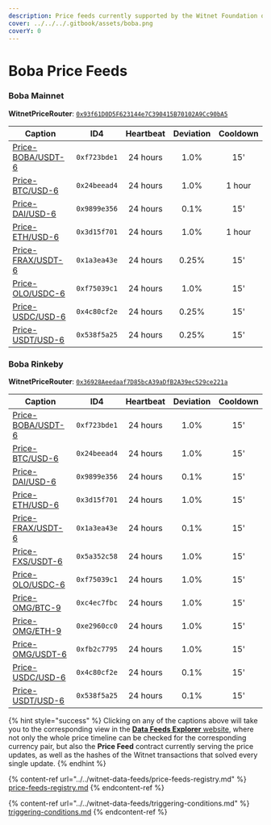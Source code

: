 ```yaml
---
description: Price feeds currently supported by the Witnet Foundation on the Boba ecosystem
cover: ../../../.gitbook/assets/boba.png
coverY: 0
---
```


# Boba Price Feeds

### Boba Mainnet

**WitnetPriceRouter**: [`0x93f61D0D5F623144e7C390415B70102A9Cc90bA5`](https://blockexplorer.boba.network/address/0x93f61D0D5F623144e7C390415B70102A9Cc90bA5/read-contract)

| **Caption**                                                                   | **ID4**      | **Heartbeat** | **Deviation** | **Cooldown** |
| ----------------------------------------------------------------------------- | ------------ | :-----------: | :-----------: | :----------: |
| [Price-BOBA/USDT-6](https://feeds.witnet.io/feeds/boba-mainnet\_boba-usdt\_6) | `0xf723bde1` |    24 hours   |      1.0%     |      15'     |
| [Price-BTC/USD-6](https://feeds.witnet.io/feeds/boba-mainnet\_btc-usd\_6)     | `0x24beead4` |    24 hours   |      1.0%     |    1 hour    |
| [Price-DAI/USD-6](https://feeds.witnet.io/feeds/boba-mainnet\_dai-usd\_6)     | `0x9899e356` |    24 hours   |      0.1%     |      15'     |
| [Price-ETH/USD-6](https://feeds.witnet.io/feeds/boba-mainnet\_eth-usd\_6)     | `0x3d15f701` |    24 hours   |      1.0%     |    1 hour    |
| [Price-FRAX/USDT-6](https://feeds.witnet.io/feeds/boba-mainnet\_frax-usdt\_6) | `0x1a3ea43e` |    24 hours   |     0.25%     |      15'     |
| [Price-OLO/USDC-6](https://feeds.witnet.io/feeds/boba-mainnet\_olo-usdc\_6)   | `0xf75039c1` |    24 hours   |      1.0%     |      15'     |
| [Price-USDC/USD-6](https://feeds.witnet.io/feeds/boba-mainnet\_usdc-usd\_6)   | `0x4c80cf2e` |    24 hours   |     0.25%     |      15'     |
| [Price-USDT/USD-6](https://feeds.witnet.io/feeds/boba-mainnet\_usdt-usd\_6)   | `0x538f5a25` |    24 hours   |     0.25%     |      15'     |

### Boba Rinkeby

**WitnetPriceRouter**: [`0x36928Aeedaaf7D85bcA39aDfB2A39ec529ce221a`](https://blockexplorer.rinkeby.boba.network/address/0x36928Aeedaaf7D85bcA39aDfB2A39ec529ce221a/read-contract)

| **Caption**                                                                   | **ID4**      | **Heartbeat** | **Deviation** | **Cooldown** |
| ----------------------------------------------------------------------------- | ------------ | :-----------: | :-----------: | :----------: |
| [Price-BOBA/USDT-6](https://feeds.witnet.io/feeds/boba-rinkeby\_boba-usdt\_6) | `0xf723bde1` |    24 hours   |      1.0%     |      15'     |
| [Price-BTC/USD-6](https://feeds.witnet.io/feeds/boba-rinkeby\_btc-usd\_6)     | `0x24beead4` |    24 hours   |      1.0%     |      15'     |
| [Price-DAI/USD-6](https://feeds.witnet.io/feeds/boba-rinkeby\_dai-usd\_6)     | `0x9899e356` |    24 hours   |      0.1%     |      15'     |
| [Price-ETH/USD-6](https://feeds.witnet.io/feeds/boba-rinkeby\_eth-usd\_6)     | `0x3d15f701` |    24 hours   |      1.0%     |      15'     |
| [Price-FRAX/USDT-6](https://feeds.witnet.io/feeds/boba-rinkeby\_frax-usdt\_6) | `0x1a3ea43e` |    24 hours   |      0.1%     |      15'     |
| [Price-FXS/USDT-6](https://feeds.witnet.io/feeds/boba-rinkeby\_fxs-usdt\_6)   | `0x5a352c58` |    24 hours   |      1.0%     |      15'     |
| [Price-OLO/USDC-6](https://feeds.witnet.io/feeds/boba-rinkeby\_olo-usdc\_6)   | `0xf75039c1` |    24 hours   |      1.0%     |      15'     |
| [Price-OMG/BTC-9](https://feeds.witnet.io/feeds/boba-rinkeby\_omg-btc\_9)     | `0xc4ec7fbc` |    24 hours   |      1.0%     |      15'     |
| [Price-OMG/ETH-9](https://feeds.witnet.io/feeds/boba-rinkeby\_omg-eth\_9)     | `0xe2960cc0` |    24 hours   |      1.0%     |      15'     |
| [Price-OMG/USDT-6](https://feeds.witnet.io/feeds/boba-rinkeby\_omg-usdt\_6)   | `0xfb2c7795` |    24 hours   |      1.0%     |      15'     |
| [Price-USDC/USD-6](https://feeds.witnet.io/feeds/boba-rinkeby\_usdc-usd\_6)   | `0x4c80cf2e` |    24 hours   |      0.1%     |      15'     |
| [Price-USDT/USD-6](https://feeds.witnet.io/feeds/boba-rinkeby\_usdt-usd\_6)   | `0x538f5a25` |    24 hours   |      0.1%     |      15'     |

{% hint style="success" %}
Clicking on any of the captions above will take you to the corresponding view in the [**Data Feeds Explorer** website](https://feeds.witnet.io), where not only the whole price timeline can be checked for the corresponding currency pair, but also the **Price Feed** contract currently serving the price updates, as well as the hashes of the Witnet transactions that solved every single update.
{% endhint %}

{% content-ref url="../../witnet-data-feeds/price-feeds-registry.md" %}
[price-feeds-registry.md](../../witnet-data-feeds/price-feeds-registry.md)
{% endcontent-ref %}

{% content-ref url="../../witnet-data-feeds/triggering-conditions.md" %}
[triggering-conditions.md](../../witnet-data-feeds/triggering-conditions.md)
{% endcontent-ref %}
